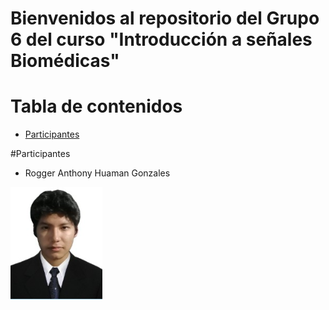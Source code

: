 # Bienvenidos al repositorio del Grupo 6 del curso "Introducción a señales Biomédicas"


# Tabla de contenidos 
- [Participantes](#participantes)

#Participantes
- Rogger Anthony Huaman Gonzales

![Rogger](INTEGRANTES_IMAGENES/ROGGER.png)